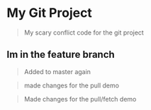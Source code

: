 # My Git Project

> My scary conflict code for the git project

## Im in the feature branch

> Added to master again

> made changes for the pull demo

> Made changes for the pull/fetch demo

